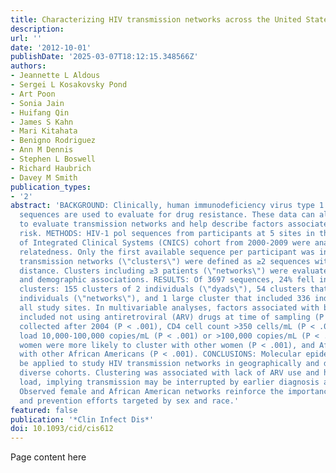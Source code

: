 ```yaml
---
title: Characterizing HIV transmission networks across the United States
description:
url: ''
date: '2012-10-01'
publishDate: '2025-03-07T18:12:15.348566Z'
authors:
- Jeannette L Aldous
- Sergei L Kosakovsky Pond
- Art Poon
- Sonia Jain
- Huifang Qin
- James S Kahn
- Mari Kitahata
- Benigno Rodriguez
- Ann M Dennis
- Stephen L Boswell
- Richard Haubrich
- Davey M Smith
publication_types:
- '2'
abstract: 'BACKGROUND: Clinically, human immunodeficiency virus type 1 (HIV-1) pol
  sequences are used to evaluate for drug resistance. These data can also be used
  to evaluate transmission networks and help describe factors associated with transmission
  risk. METHODS: HIV-1 pol sequences from participants at 5 sites in the CFAR Network
  of Integrated Clinical Systems (CNICS) cohort from 2000-2009 were analyzed for genetic
  relatedness. Only the first available sequence per participant was included. Inferred
  transmission networks (\"clusters\") were defined as ≥2 sequences with ≤1.5% genetic
  distance. Clusters including ≥3 patients (\"networks\") were evaluated for clinical
  and demographic associations. RESULTS: Of 3697 sequences, 24% fell into inferred
  clusters: 155 clusters of 2 individuals (\"dyads\"), 54 clusters that included 3-14
  individuals (\"networks\"), and 1 large cluster that included 336 individuals across
  all study sites. In multivariable analyses, factors associated with being in a cluster
  included not using antiretroviral (ARV) drugs at time of sampling (P < .001), sequence
  collected after 2004 (P < .001), CD4 cell count >350 cells/mL (P < .01), and viral
  load 10,000-100,000 copies/mL (P < .001) or >100,000 copies/mL (P < .001). In networks,
  women were more likely to cluster with other women (P < .001), and African Americans
  with other African Americans (P < .001). CONCLUSIONS: Molecular epidemiology can
  be applied to study HIV transmission networks in geographically and demographically
  diverse cohorts. Clustering was associated with lack of ARV use and higher viral
  load, implying transmission may be interrupted by earlier diagnosis and treatment.
  Observed female and African American networks reinforce the importance of diagnosis
  and prevention efforts targeted by sex and race.'
featured: false
publication: '*Clin Infect Dis*'
doi: 10.1093/cid/cis612
---
```


Page content here